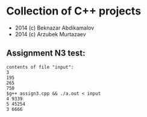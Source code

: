 # Collection of C++ projects
 - 2014 (c) Beknazar Abdikamalov
 - 2014 (c) Arzubek Murtazaev

## Assignment N3 test:
	contents of file "input":
	3
	195
	265
	750
	$g++ assign3.cpp && ./a.out < input
	4 9339
	5 45254
	3 6666